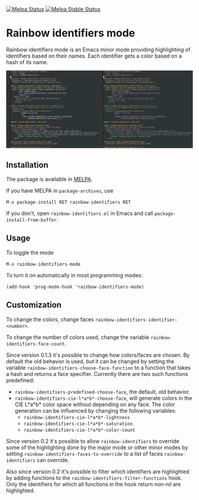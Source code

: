 [![Melpa Status](http://melpa.org/packages/rainbow-identifiers-badge.svg)](http://melpa.org/#/rainbow-identifiers)
[![Melpa Stable Status](http://stable.melpa.org/packages/rainbow-identifiers-badge.svg)](http://stable.melpa.org/#/rainbow-identifiers)

# Rainbow identifiers mode

Rainbow identifiers mode is an Emacs minor mode providing highlighting of
identifiers based on their names. Each identifier gets a color based on a hash
of its name.

![Screenshot of rainbow identifiers mode on its own code](https://raw.githubusercontent.com/Fanael/rainbow-identifiers/master/rainbow-identifiers.png)

## Installation

The package is available in [MELPA](http://melpa.org/).

If you have MELPA in `package-archives`, use

    M-x package-install RET rainbow-identifiers RET

If you don't, open `rainbow-identifiers.el` in Emacs and call
`package-install-from-buffer`.

## Usage

To toggle the mode

    M-x rainbow-identifiers-mode

To turn it on automatically in most programming modes:

    (add-hook 'prog-mode-hook 'rainbow-identifiers-mode)

## Customization

To change the colors, change faces `rainbow-identifiers-identifier-<number>`.

To change the number of colors used, change the variable
`rainbow-identifiers-face-count`.

Since version 0.1.3 it's possible to change how colors/faces are chosen. By
default the old behavior is used, but it can be changed by setting the variable
`rainbow-identifiers-choose-face-function` to a function that takes a hash and
returns a face specifier. Currently there are two such functions predefined:
 * `rainbow-identifiers-predefined-choose-face`, the default, old behavior.
 * `rainbow-identifiers-cie-l*a*b*-choose-face`, will generate colors
   in the CIE L\*a\*b\* color space without depending on any face. The
   color generation can be influenced by changing the following
   variables:
    * `rainbow-identifiers-cie-l*a*b*-lightness`
    * `rainbow-identifiers-cie-l*a*b*-saturation`
    * `rainbow-identifiers-cie-l*a*b*-color-count`

Since version 0.2 it's possible to allow `rainbow-identifiers` to override some
of the highlighting done by the major mode or other minor modes by setting
`rainbow-identifiers-faces-to-override` to a list of faces `rainbow-identifiers`
can override.

Also since version 0.2 it's possible to filter which identifiers are highlighted
by adding functions to the `rainbow-identifiers-filter-functions` hook. Only the
identifiers for which all functions in the hook return non-nil are highlighted.
